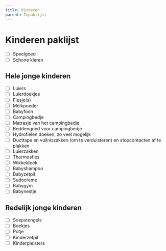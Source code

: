 ```yaml
---
title: Kinderen
parent: Inpaklijst
---
```


# Kinderen paklijst

- [ ] Speelgoed
- [ ] Schone kleren

## Hele jonge kinderen

- [ ] Luiers
- [ ] Luierdoekjes
- [ ] Flesje(s)
- [ ] Melkpoeder
- [ ] Babyfoon
- [ ] Campingbedje
- [ ] Matrasje van het campingbedje
- [ ] Beddengoed voor campingbedje
- [ ] Hydrofielen doeken, zo veel mogelijk
- [ ] Ducttape en vuilniszakken (om te verduisteren) en stopcontacten af te plakken
- [ ] Luierzakken
- [ ] Thermosfles
- [ ] Wikkeldoek
- [ ] Babyshampoo
- [ ] Babyzetpil
- [ ] Sudocreme
- [ ] Babygym
- [ ] Babynestje

## Redelijk jonge kinderen

- [ ] Soepstengels
- [ ] Boekjes
- [ ] Potje
- [ ] Kinderzetpil
- [ ] Kinderpleisters
